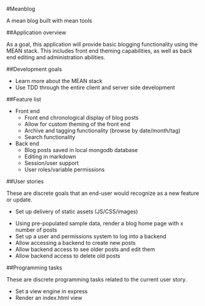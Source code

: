 #Meanblog

A mean blog built with mean tools

##Application overview

As a goal, this application will provide basic blogging functionality using the MEAN stack. This includes front end theming capabilities, as well as back end editing and administration abilities. 

##Development goals
 
 - Learn more about the MEAN stack 
 - Use TDD through the entire client and server side development

##Feature list 
	
 - Front end
	 - Front end chronological display of blog posts
	 - Allow for custom theming of the front end
	 - Archive and tagging functionality (browse by date/month/tag)
	 - Search functionality
 - Back end
 	- Blog posts saved in local mongodb database
 	- Editing in markdown 
 	- Session/user support
 	- User roles/variable permissions

##User stories

These are discrete goals that an end-user would recognize as a new feature or update. 
 * Set up delivery of static assets (JS/CSS/images)
 - Using pre-populated sample data, render a blog home page with x number of posts 
 - Set up a user and permissions system to log into a backend
 - Allow accessing a backend to create new posts
 - Allow backend access to see older posts and edit them
 - Allow backend access to delete old posts
 
##Programming tasks

These are discrete programming tasks related to the current user story. 
 - Set a view engine in express
 - Render an index.html view
 

